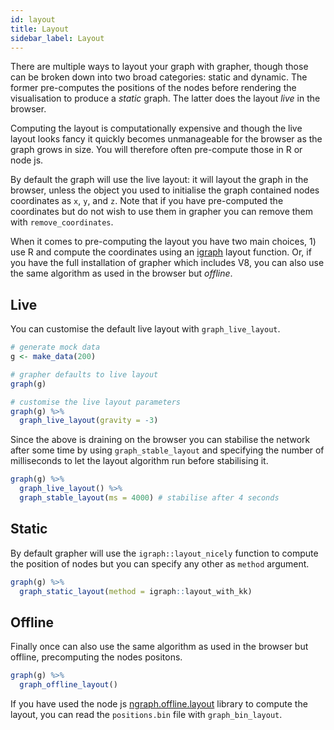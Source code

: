 ```yaml
---
id: layout
title: Layout
sidebar_label: Layout
---
```


There are multiple ways to layout your graph with grapher, though those can be broken down into two broad categories: static and dynamic. The former pre-computes the positions of the nodes before rendering the visualisation to produce a _static_ graph. The latter does the layout _live_ in the browser.

Computing the layout is computationally expensive and though the live layout looks fancy it quickly becomes unmanageable for the browser as the graph grows in size. You will therefore often pre-compute those in R or node js.

By default the graph will use the live layout: it will layout the graph in the browser, unless the object you used to initialise the graph contained nodes coordinates as `x`, `y`, and `z`. Note that if you have pre-computed the coordinates but do not wish to use them in grapher you can remove them with `remove_coordinates`.

When it comes to pre-computing the layout you have two main choices, 1) use R and compute the coordinates using an [igraph](https://igraph.org/r/doc/layout_.html) layout function. Or, if you have the full installation of grapher which includes V8, you can also use the same algorithm as used in the browser but _offline_.

## Live

You can customise the default live layout with `graph_live_layout`.

```r
# generate mock data
g <- make_data(200)

# grapher defaults to live layout
graph(g)

# customise the live layout parameters
graph(g) %>% 
  graph_live_layout(gravity = -3)
```

Since the above is draining on the browser you can stabilise the network after some time by using `graph_stable_layout` and specifying the number of milliseconds to let the layout algorithm run before stabilising it.

```r
graph(g) %>% 
  graph_live_layout() %>% 
  graph_stable_layout(ms = 4000) # stabilise after 4 seconds
```

## Static

By default grapher will use the `igraph::layout_nicely` function to compute the position of nodes but you can specify any other as `method` argument.

```r
graph(g) %>% 
  graph_static_layout(method = igraph::layout_with_kk) 
```

## Offline

Finally once can also use the same algorithm as used in the browser but offline, precomputing the nodes positons.

```r
graph(g) %>% 
  graph_offline_layout() 
```

If you have used the node js [ngraph.offline.layout](https://github.com/anvaka/ngraph.offline.layout) library to compute the layout, you can read the `positions.bin` file with `graph_bin_layout`.
